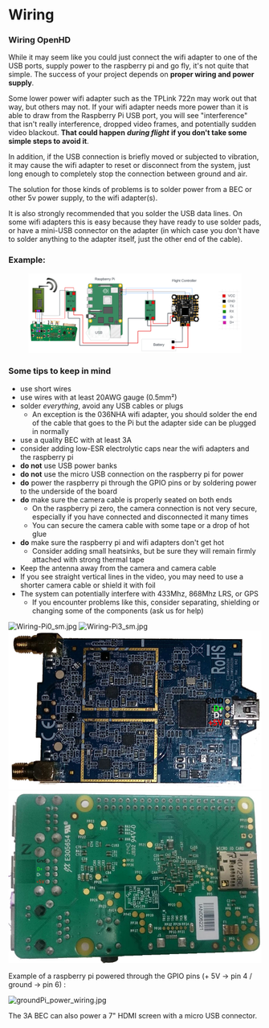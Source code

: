 # Wiring

### Wiring OpenHD

While it may seem like you could just connect the wifi adapter to one of the USB ports, supply power to the raspberry pi and go fly, it's not quite that simple. The success of your project depends on **proper wiring and power supply**.

Some lower power wifi adapter such as the TPLink 722n may work out that way, but others may not. If your wifi adapter needs more power than it is able to draw from the Raspberry Pi USB port, you will see "interference" that isn't really interference, dropped video frames, and potentially sudden video blackout. **That could happen** _**during flight**_ **if you don't take some simple steps to avoid it**.

In addition, if the USB connection is briefly moved or subjected to vibration, it may cause the wifi adapter to reset or disconnect from the system, just long enough to completely stop the connection between ground and air.

The solution for those kinds of problems is to solder power from a BEC or other 5v power supply, to the wifi adapter(s).

It is also strongly recommended that you solder the USB data lines. On some wifi adapters this is easy because they have ready to use solder pads, or have a mini-USB connector on the adapter (in which case you don't have to solder anything to the adapter itself, just the other end of the cable).

### Example:

<figure><img src="../.gitbook/assets/Connection Diagram.png" alt=""><figcaption></figcaption></figure>

### Some tips to keep in mind

* use short wires
* use wires with at least 20AWG gauge (0.5mm²)
* solder _everything_, avoid any USB cables or plugs
  * An exception is the 036NHA wifi adapter, you should solder the end of the cable that goes to the Pi but the adapter side can be plugged in normally
* use a quality BEC with at least 3A
* consider adding low-ESR electrolytic caps near the wifi adapters and the raspberry pi
* **do not** use USB power banks
* **do not** use the micro USB connection on the raspberry pi for power
* **do** power the raspberry pi through the GPIO pins or by soldering power to the underside of the board
* **do** make sure the camera cable is properly seated on both ends
  * On the raspberry pi zero, the camera connection is not very secure, especially if you have connected and disconnected it many times
  * You can secure the camera cable with some tape or a drop of hot glue
* **do** make sure the raspberry pi and wifi adapters don't get hot
  * Consider adding small heatsinks, but be sure they will remain firmly attached with strong thermal tape
* Keep the antenna away from the camera and camera cable
* If you see straight vertical lines in the video, you may need to use a shorter camera cable or shield it with foil
* The system can potentially interfere with 433Mhz, 868Mhz LRS, or GPS
  * If you encounter problems like this, consider separating, shielding or changing some of the components (ask us for help)

![Wiring-Pi0\_sm.jpg](.gitbook/assets/Wiring-Pi0\_sm.jpg) ![Wiring-Pi3\_sm.jpg](.gitbook/assets/Wiring-Pi3\_sm.jpg) ![Wiring-052nh.jpg](.gitbook/assets/Wiring-052nh.jpg) ![Wiring-Pi1B.jpg](.gitbook/assets/Wiring-Pi1B.jpg)

Example of a raspberry pi powered through the GPIO pins (+ 5V -> pin 4 / ground -> pin 6) :

![groundPi\_power\_wiring.jpg](.gitbook/assets/Yes21\_groundPi\_power\_wiring.jpg)

The 3A BEC can also power a 7" HDMI screen with a micro USB connector.
